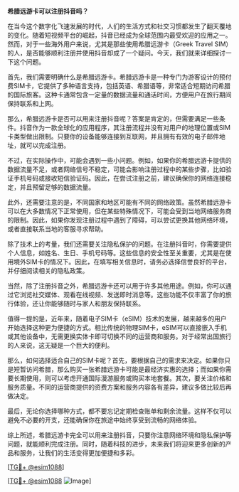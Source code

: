 **希腊远游卡可以注册抖音吗？**

在当今这个数字化飞速发展的时代，人们的生活方式和社交习惯都发生了翻天覆地的变化。随着短视频平台的崛起，抖音已经成为全球范围内最受欢迎的应用之一。然而，对于一些海外用户来说，尤其是那些使用希腊远游卡（Greek Travel SIM）的人，是否能够顺利注册并使用抖音却成了一个疑问。今天，我们就来详细探讨一下这个问题。

首先，我们需要明确什么是希腊远游卡。希腊远游卡是一种专门为游客设计的预付费SIM卡，它提供了多种语言支持，包括英语、希腊语等，非常适合短期访问希腊的国际旅客。这种卡通常包含一定量的数据流量和通话时间，方便用户在旅行期间保持联系和上网。

那么，希腊远游卡是否可以用来注册抖音呢？答案是肯定的，但需要满足一些条件。抖音作为一款全球化的应用程序，其注册流程并没有对用户的地理位置或SIM卡类型做出限制。只要你的设备能够连接到互联网，并且拥有有效的电子邮件地址，就可以完成注册。

不过，在实际操作中，可能会遇到一些小问题。例如，如果你的希腊远游卡提供的数据流量不足，或者网络信号不稳定，可能会影响注册过程中的某些步骤，比如验证手机号码或接收短信验证码。因此，在尝试注册之前，建议确保你的网络连接稳定，并且预留足够的数据流量。

此外，还需要注意的是，不同国家和地区可能有不同的网络政策。虽然希腊远游卡可以在大多数情况下正常使用，但在某些特殊情况下，可能会受到当地网络服务商的限制。因此，如果你发现注册过程中遇到了障碍，可以尝试更换其他网络环境，或者直接联系当地的客服寻求帮助。

除了技术上的考量，我们还需要关注隐私保护的问题。在注册抖音时，你需要提供个人信息，如姓名、生日、手机号码等。这些信息的安全性至关重要，尤其是在使用境外SIM卡的情况下。因此，在填写相关信息时，请务必选择信誉良好的平台，并仔细阅读相关的隐私政策。

当然，除了注册抖音之外，希腊远游卡还可以用于许多其他用途。例如，你可以通过它浏览社交媒体、观看在线视频、发送即时消息等。这些功能不仅丰富了你的旅行体验，还让你能够随时与家人和朋友保持联系。

值得一提的是，近年来，随着电子SIM卡（eSIM）技术的发展，越来越多的用户开始选择这种更为便捷的方式。相比传统的物理SIM卡，eSIM可以直接嵌入手机或其他设备中，无需更换实体卡即可切换不同的运营商和服务。对于经常出国旅行的人来说，这无疑是一个巨大的便利。

那么，如何选择适合自己的SIM卡呢？首先，要根据自己的需求来决定。如果你只是短暂访问希腊，那么购买一张希腊远游卡可能是最经济实惠的选择；而如果你需要长期使用，则可以考虑开通国际漫游服务或购买本地套餐。其次，要关注价格和服务质量。不同的运营商提供的资费方案和服务内容各有差异，建议多做比较后再做决定。

最后，无论你选择哪种方式，都不要忘记定期检查账单和剩余流量。这样不仅可以避免不必要的开支，还能确保你在旅途中始终享受到流畅的网络体验。

综上所述，希腊远游卡完全可以用来注册抖音，只要你注意网络环境和隐私保护等问题，就能顺利完成注册。同时，随着科技的进步，未来我们将迎来更多创新的产品和服务，让我们的生活变得更加便捷和多彩。

[[TG💪+ @esim1088](https://t.me/s/esim1088)]

[[TG💪+ @esim1088](https://t.me/s/esim1088) ![Image](https://i.postimg.cc/4NQfJmqS/Snipaste-2025-05-13-00-14-12.png)]